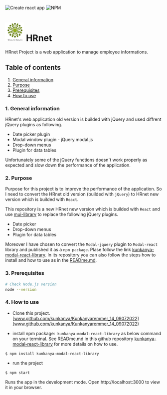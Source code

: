 ![Create react app](https://img.shields.io/badge/build_with-create_react_app-09D3AC?style=for-the-badge&logo=Create-React-App)
![NPM](https://img.shields.io/badge/npm-CB3837?style=for-the-badge&logo=npm&logoColor=white)


# <img src="./src/asset/logo.png" width="60" height="60" alt="logo"> HRnet 
HRnet Project is a web application to manage employee informations.

## Table of contents #
1. [General information](#general)
2. [Purpose](#purpose)
3. [Prerequisites](#Prerequisites)
3. [How to use](#usage)

### 1. <a name="general">General information</a>
HRnet's web application old version is builded with jQuery and used diffrent jQuery plugins as following.

* Date picker plugin
* Modal window plugin - jQuery.modal.js
* Drop-down menus
* Plugin for data tables

Unfortunately some of the jQuery functions doesn´t work properly as expected and slow down the performance of the application.

### 2. <a name="purpose">Purpose</a>

Purpose for this project is to improve the performance of the application. So I need to convert the HRnet old version (builded with `jQuery`) to HRnet new version which is builded with `React`.

This repository is a new HRnet new version which is builded with `React` and use [mui-library](https://mui.com/) to replace the following jQuery plugins.   

* Date picker
* Drop-down menus
* Plugin for data tables

Moreover I have chosen to convert the `Modal-jquery` plugin to  `Modal-react` library and published it as a `npm package`. Plase follow the link 
[kunkanya-modal-react-library](https://github.com/Kunkanya/react-modal-library). 
In its repository you can also follow the steps how to install and how to use as in the [READme.md](https://github.com/Kunkanya/react-modal-library).

### 3. <a name="prerequisites">Prerequisites</a>

```bash
# Check Node.js version
node --version
```

### 4. <a name="usage">How to use</a>

* Clone this project. [www.github.com/kunkanya/Kunkanyaremmer_14_09072022](www.github.com/kunkanya/Kunkanyaremmer_14_09072022)

* install npm package:` kunkanya-modal-react-library` as below command on your terminal. See READme.md in this github repository [kunkanya-modal-react-library](https://github.com/Kunkanya/react-modal-library) for more details on how to use.

```
$ npm install kunkanya-modal-react-library 
```

* run the project 
```
$ npm start
```
Runs the app in the development mode.
Open http://localhost:3000 to view it in your browser.
